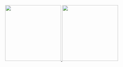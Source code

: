 <div>
<a href="https://github.com/seu-usuário-aqui">
<img loading="lazy" height="180em" src="https://github-readme-stats.vercel.app/api/top-langs/?username=kvernert&layout=compact&langs_count=7&theme=dracula"/>
<img loading="lazy" height="180em" src="https://github-readme-stats.vercel.app/api?username=kvernert&show_icons=true&theme=dracula&include_all_commits=true&count_private=true"/>
</div>
